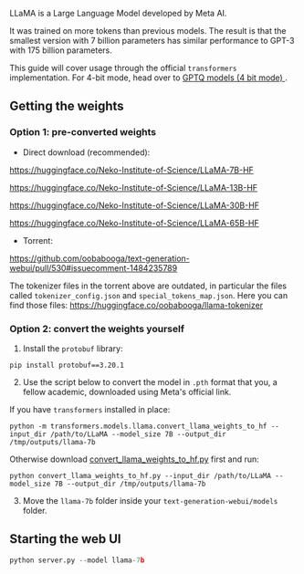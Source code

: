 LLaMA is a Large Language Model developed by Meta AI.

It was trained on more tokens than previous models. The result is that the smallest version with 7 billion parameters has similar performance to GPT-3 with 175 billion parameters.

This guide will cover usage through the official `transformers` implementation. For 4-bit mode, head over to [GPTQ models (4 bit mode)
](GPTQ-models-(4-bit-mode).md).

## Getting the weights

### Option 1: pre-converted weights

* Direct download (recommended):

https://huggingface.co/Neko-Institute-of-Science/LLaMA-7B-HF

https://huggingface.co/Neko-Institute-of-Science/LLaMA-13B-HF

https://huggingface.co/Neko-Institute-of-Science/LLaMA-30B-HF

https://huggingface.co/Neko-Institute-of-Science/LLaMA-65B-HF

* Torrent:

https://github.com/oobabooga/text-generation-webui/pull/530#issuecomment-1484235789

The tokenizer files in the torrent above are outdated, in particular the files called `tokenizer_config.json` and `special_tokens_map.json`. Here you can find those files: https://huggingface.co/oobabooga/llama-tokenizer

### Option 2: convert the weights yourself

1. Install the `protobuf` library:

```
pip install protobuf==3.20.1
```

2. Use the script below to convert the model in `.pth` format that you, a fellow academic, downloaded using Meta's official link.

If you have `transformers` installed in place:

```
python -m transformers.models.llama.convert_llama_weights_to_hf --input_dir /path/to/LLaMA --model_size 7B --output_dir /tmp/outputs/llama-7b
```

Otherwise download [convert_llama_weights_to_hf.py](https://github.com/huggingface/transformers/blob/main/src/transformers/models/llama/convert_llama_weights_to_hf.py) first and run:

```
python convert_llama_weights_to_hf.py --input_dir /path/to/LLaMA --model_size 7B --output_dir /tmp/outputs/llama-7b
```

3. Move the `llama-7b` folder inside your `text-generation-webui/models` folder.

## Starting the web UI

```python
python server.py --model llama-7b
```
